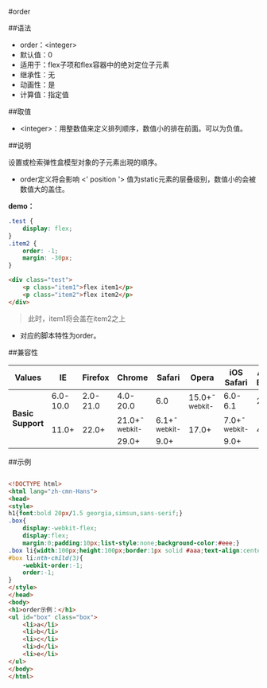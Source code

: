 #order

##语法

- order：&lt;integer&gt;
- 默认值：0
- 适用于：flex子项和flex容器中的绝对定位子元素
- 继承性：无
- 动画性：是
- 计算值：指定值


##取值

- &lt;integer&gt;：用整数值来定义排列顺序，数值小的排在前面。可以为负值。


##说明

设置或检索弹性盒模型对象的子元素出現的順序。

- order定义将会影响 &lt;' position '&gt; 值为static元素的层叠级别，数值小的会被数值大的盖住。


**demo：**

```css
.test {
	display: flex;
}
.item2 {
	order: -1;
	margin: -30px;
}
```

```html
<div class="test">
	<p class="item1">flex item1</p>
	<p class="item2">flex item2</p>
</div>
```

>此时，item1将会盖在item2之上


- 对应的脚本特性为order。


##兼容性


<table class="compatible">
<thead>
	<tr>
		<th>Values</th>
		<th>IE</th>
		<th>Firefox</th>
		<th>Chrome</th>
		<th>Safari</th>
		<th>Opera</th>
		<th>iOS Safari</th>
		<th>Android Browser</th>
		<th>Android Chrome</th>
	</tr>
</thead>
<tbody>
	<tr>
		<td rowspan="3"><strong>Basic Support</strong></td>
		<td class="unsupport">6.0-10.0</td>
		<td class="unsupport">2.0-21.0</td>
		<td class="unsupport">4.0-20.0</td>
		<td class="unsupport">6.0</td>
		<td class="support">15.0+<sup class="fix">-webkit-</sup></td>
		<td class="unsupport">6.0-6.1</td>
		<td class="unsupport">2.1-4.3</td>
		<td class="unsupport">18.0-19.0</td>
	</tr>
	<tr>
		<td class="support" rowspan="2">11.0+</td>
		<td class="support" rowspan="2">22.0+</td>
		<td class="support">21.0+<sup class="fix">-webkit-</sup></td>
		<td class="support">6.1+<sup class="fix">-webkit-</sup></td>
		<td class="support" rowspan="2">17.0+</td>
		<td class="support">7.0+<sup class="fix">-webkit-</sup></td>
		<td class="support" rowspan="2">4.4+</td>
		<td class="support">20.0+<sup class="fix">-webkit-</sup></td>
	</tr>
	<tr>
		<td class="support">29.0+</td>
		<td class="support">9.0+</td>
		<td class="support">9.0+</td>
		<td class="support">28.0+</td>
	</tr>
</tbody>
</table>




##示例

```html

<!DOCTYPE html>
<html lang="zh-cmn-Hans">
<head>
<style>
h1{font:bold 20px/1.5 georgia,simsun,sans-serif;}
.box{
	display:-webkit-flex;
	display:flex;
	margin:0;padding:10px;list-style:none;background-color:#eee;}
.box li{width:100px;height:100px;border:1px solid #aaa;text-align:center;}
#box li:nth-child(3){
	-webkit-order:-1;
	order:-1;
}
</style>
</head>
<body>
<h1>order示例：</h1>
<ul id="box" class="box">
	<li>a</li>
	<li>b</li>
	<li>c</li>
	<li>d</li>
	<li>e</li>
</ul>
</body>
</html>

```

